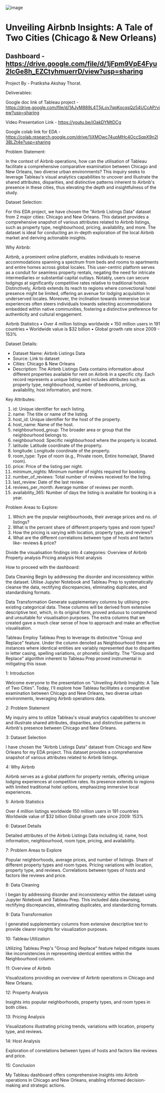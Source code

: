 ![image](https://github.com/Pratikshathorat96/Unveiling-Airbnb-Insights-A-Tale-of-Two-Cities/assets/120496034/0a275a1c-f5c4-4b6b-a57c-7bf9953d19a8)

# Unveiling Airbnb Insights: A Tale of Two Cities (Chicago &amp; New Orleans)

## Dashboard - https://drive.google.com/file/d/1jFpm9VpE4Fyu2lcGe8h_EZCtyhmuerrD/view?usp=sharing

Project By - Pratiksha Akshay Thorat.

Deliverables: 

Google doc link of Tableau project - https://drive.google.com/file/d/1AJyM889L4T5jLov7qpKocqsQz54UCcAP/view?usp=sharing

Video Presentation Link - https://youtu.be/iOakDYMtDCg

Google colab link for EDA - https://colab.research.google.com/drive/1iXMOwc74upMHc4OccSqpX9n2l3BLZt4e?usp=sharing 

Problem Statement:

In the context of Airbnb operations, how can the utilisation of Tableau facilitate a comprehensive comparative examination between Chicago and New Orleans, two diverse urban environments? 
This inquiry seeks to leverage Tableau's visual analytics capabilities to uncover and illustrate the shared attributes, disparities, and distinctive patterns inherent to Airbnb's presence in these cities, thus elevating the depth and insightfulness of the study.

Dataset Selection:

For this EDA project, we have chosen the "Airbnb Listings Data" dataset from 2 major cities: Chicago and New Orleans. This dataset provides a comprehensive snapshot of various attributes related to Airbnb listings, such as property type, neighbourhood, pricing, availability, and more. The dataset is ideal for conducting an in-depth exploration of the local Airbnb market and deriving actionable insights.

Why Airbnb:

Airbnb, a prominent online platform, enables individuals to reserve accommodations spanning a spectrum from beds and rooms to apartments and entire homes across global locales. This user-centric platform serves as a conduit for seamless property rentals, negating the need for intricate intermediaries or substantial capital outlays. Notably, users can secure lodgings at significantly competitive rates relative to traditional hotels. Distinctively, Airbnb extends its reach to regions where convectional hotel presence might be limited, offering an avenue for lodging acquisition in underserved locales. Moreover, the inclination towards immersive local experiences often steers individuals towards selecting accommodations embedded within native communities, fostering a distinctive preference for authenticity and cultural engagement.

Airbnb Statistics • Over 4 million listings worldwide • 150 million users in 191 countries • Worldwide value is $32 billion • Global growth rate since 2009 - 153%






Dataset Details:

- Dataset Name: Airbnb Listings Data
- Source: Link to dataset
- Cities: Chicago & New Orleans
- Description: The Airbnb Listings Data contains information about different properties available for rent on Airbnb in a specific city. Each record represents a unique listing and includes attributes such as property type, neighbourhood, number of bedrooms, pricing, availability, host information, and more.


Key Attributes:

1. id: Unique identifier for each listing.
2. name: The title or name of the listing.
3. host_id: Unique identifier for the host of the property.
4. host_name: Name of the host.
5. neighbourhood_group: The broader area or group that the neighbourhood belongs to.
6. neighbourhood: Specific neighbourhood where the property is located.
7. latitude: Latitude coordinate of the property.
8. longitude: Longitude coordinate of the property.
9. room_type: Type of room (e.g., Private room, Entire home/apt, Shared room).
10. price: Price of the listing per night.
11. minimum_nights: Minimum number of nights required for booking.
12. number_of_reviews: Total number of reviews received for the listing.
13. last_review: Date of the last review.
14. reviews_per_month: Average number of reviews per month.
15. availability_365: Number of days the listing is available for booking in a year.

Problem Areas to Explore:

1. Which are the popular neighbourhoods, their average prices and no. of listings?
2. What is the percent share of different property types and room types?
3. How the pricing is varying with location, property type, and reviews?
4. What are the different correlations between type of hosts and factors like- reviews & price?

Divide the visualisation findings into 4 categories:
Overview of Airbnb 
Property analysis 
Pricing analysis 
Host analysis






How to proceed with the dashboard:

Data Cleaning
Begin by addressing the disorder and inconsistency within the dataset. Utilise Jupyter Notebook and Tableau Prep to systematically cleanse the data, rectifying discrepancies, eliminating duplicates, and standardising formats.

Data Transformation
Generate supplementary columns by utilising pre-existing categorical data. These columns will be derived from extensive descriptive text, which, in its original form, proved arduous to comprehend and unsuitable for visualisation purposes. The extra columns that we created gave a much clear sense of how to approach and make an effective visualisation.

Tableau 
Employ Tableau Prep to leverage its distinctive "Group and Replace" feature. Under the column denoted as Neighbourhood there are instances where identical entities are variably represented due to disparities in letter casing, spelling variations, or phonetic similarity. The "Group and Replace" algorithm inherent to Tableau Prep proved instrumental in mitigating this issue. 


1: Introduction

Welcome everyone to the presentation on "Unveiling Airbnb Insights: A Tale of Two Cities".
Today, I'll explore how Tableau facilitates a comparative examination between Chicago and New Orleans, two diverse urban environments, leveraging Airbnb operations data.

2: Problem Statement

My inquiry aims to utilize Tableau's visual analytics capabilities to uncover and illustrate shared attributes, disparities, and distinctive patterns in Airbnb's presence between Chicago and New Orleans.

3: Dataset Selection

I have chosen the "Airbnb Listings Data" dataset from Chicago and New Orleans for my EDA project. This dataset provides a comprehensive snapshot of various attributes related to Airbnb listings.

4: Why Airbnb

Airbnb serves as a global platform for property rentals, offering unique lodging experiences at competitive rates.
Its presence extends to regions with limited traditional hotel options, emphasizing immersive local experiences.

5: Airbnb Statistics

Over 4 million listings worldwide
150 million users in 191 countries
Worldwide value of $32 billion
Global growth rate since 2009: 153%

6: Dataset Details

Detailed attributes of the Airbnb Listings Data including id, name, host information, neighbourhood, room type, pricing, and availability.

7: Problem Areas to Explore

Popular neighborhoods, average prices, and number of listings.
Share of different property types and room types.
Pricing variations with location, property type, and reviews.
Correlations between types of hosts and factors like reviews and price.

8: Data Cleaning

I began by addressing disorder and inconsistency within the dataset using Jupyter Notebook and Tableau Prep. This included data cleansing, rectifying discrepancies, eliminating duplicates, and standardizing formats.

9: Data Transformation

I generated supplementary columns from extensive descriptive text to provide clearer insights for visualization purposes.

10: Tableau Utilization

Utilizing Tableau Prep's "Group and Replace" feature helped mitigate issues like inconsistencies in representing identical entities within the Neighbourhood column.

11: Overview of Airbnb

Visualizations providing an overview of Airbnb operations in Chicago and New Orleans.

12: Property Analysis

Insights into popular neighborhoods, property types, and room types in both cities.

13: Pricing Analysis

Visualizations illustrating pricing trends, variations with location, property type, and reviews.

14: Host Analysis

Exploration of correlations between types of hosts and factors like reviews and price.

15: Conclusion

My Tableau dashboard offers comprehensive insights into Airbnb operations in Chicago and New Orleans, enabling informed decision-making and strategic actions.
